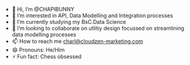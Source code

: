 - 👋 Hi, I’m @CHAPIBUNNY
- 👀 I’m interested in API, Data Modelling and Integration processes
- 🌱 I’m currently studying my BsC.Data Science
- 💞️ I’m looking to collaborate on utlitiy design focussed on streamlining data modelling processes
- 📫 How to reach me charl@cloudzen-marketing.com
- 😄 Pronouns: He/Him
- ⚡ Fun fact: Chess obsessed

<!---
CHAPIBUNNY/CHAPIBUNNY is a ✨ special ✨ repository because its `README.md` (this file) appears on your GitHub profile.
You can click the Preview link to take a look at your changes.
--->
